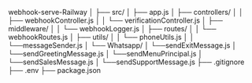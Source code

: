 webhook-serve-Railway
│
├── src/
│   ├── app.js
│   ├── controllers/
│   │   ├── webhookController.js
│   │   └── verificationController.js
│   ├── middleware/
│   │   └── webhookLogger.js
│   ├── routes/
│   │   └── webhookRoutes.js
│   ├── utils/
│   │   └── phoneUtils.js
│   │   └──messageSender.js
│   └── Whatsapp/
│       └──sendExitMessage.js
│       └──sendGreetingMessage.js
│       └──sendMenuPrincipal.js
│       └──sendSalesMessage.js
│       └──sendSupportMessage.js
├── .gitignore
├── .env
├── package.json